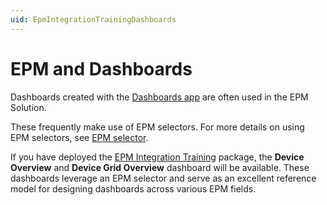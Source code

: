 ```yaml
---
uid: EpmIntegrationTrainingDashboards
---
```


# EPM and Dashboards

Dashboards created with the [Dashboards app](xref:newR_D) are often used in the EPM Solution.

These frequently make use of EPM selectors. For more details on using EPM selectors, see [EPM selector](xref:DashboardEPMSelector).

If you have deployed the [EPM Integration Training](xref:EpmIntegrationTrainingAbout) package, the **Device Overview** and **Device Grid Overview** dashboard will be available. These dashboards leverage an EPM selector and serve as an excellent reference model for designing dashboards across various EPM fields.
